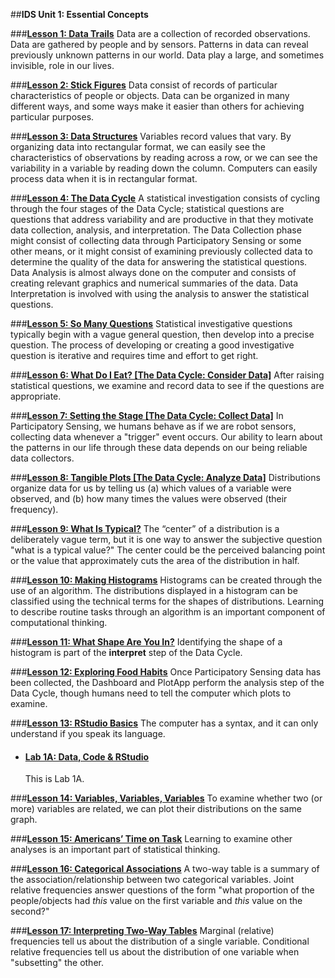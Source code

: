 ##**IDS Unit 1: Essential Concepts**

###**<u>[Lesson 1: Data Trails](lesson1.md)</u>**
Data are a collection of recorded observations. Data are gathered by people and by sensors.
Patterns in data can reveal previously unknown patterns in our world. Data play a large, and
sometimes invisible, role in our lives.

###**<u>[Lesson 2: Stick Figures](lesson2.md)</u>**
Data consist of records of particular characteristics of people or objects. Data can be organized in
many different ways, and some ways make it easier than others for achieving particular purposes.

###**<u>[Lesson 3: Data Structures](lesson3.md)</u>**
Variables record values that vary. By organizing data into rectangular format, we can easily see
the characteristics of observations by reading across a row, or we can see the variability in a
variable by reading down the column. Computers can easily process data when it is in
rectangular format.

###**<u>[Lesson 4: The Data Cycle](lesson4.md)</u>**
A statistical investigation consists of cycling through the four stages of the Data Cycle; statistical
questions are questions that address variability and are productive in that they motivate data
collection, analysis, and interpretation. The Data Collection phase might consist of collecting data
through Participatory Sensing or some other means, or it might consist of examining previously
collected data to determine the quality of the data for answering the statistical questions. Data
Analysis is almost always done on the computer and consists of creating relevant graphics and
numerical summaries of the data. Data Interpretation is involved with using the analysis to answer
the statistical questions.

###**<u>[Lesson 5: So Many Questions](lesson5.md)</u>**
Statistical investigative questions typically begin with a vague general question, then develop into a precise question. The process of developing or creating a good investigative question is iterative and requires time and effort to get right.

###**<u>[Lesson 6: What Do I Eat? [The Data Cycle: Consider Data]](lesson6.md)</u>**
After raising statistical questions, we examine and record data to see if the questions are
appropriate.

###**<u>[Lesson 7: Setting the Stage [The Data Cycle: Collect Data]](lesson7.md)</u>**
In Participatory Sensing, we humans behave as if we are robot sensors, collecting data whenever
a "trigger" event occurs. Our ability to learn about the patterns in our life through these data
depends on our being reliable data collectors.

###**<u>[Lesson 8: Tangible Plots [The Data Cycle: Analyze Data]](lesson8.md)</u>**
Distributions organize data for us by telling us (a) which values of a variable were observed, and
(b) how many times the values were observed (their frequency).

###**<u>[Lesson 9: What Is Typical?](lesson9.md)</u>**
The “center” of a distribution is a deliberately vague term, but it is one way to answer the
subjective question "what is a typical value?" The center could be the perceived balancing point
or the value that approximately cuts the area of the distribution in half.

###**<u>[Lesson 10: Making Histograms](lesson10.md)</u>**
Histograms can be created through the use of an algorithm. The distributions displayed in a
histogram can be classified using the technical terms for the shapes of distributions. Learning to
describe routine tasks through an algorithm is an important component of computational thinking.

###**<u>[Lesson 11: What Shape Are You In?](lesson11.md)</u>**
Identifying the shape of a histogram is part of the **interpret** step of the Data Cycle.

###**<u>[Lesson 12: Exploring Food Habits](lesson12.md)</u>**
Once Participatory Sensing data has been collected, the Dashboard and PlotApp perform the
analysis step of the Data Cycle, though humans need to tell the computer which plots to examine.

###**<u>[Lesson 13: RStudio Basics](lesson13.md)</u>**
The computer has a syntax, and it can only understand if you speak its language.

- #### [Lab 1A: Data, Code & RStudio](lab1a.md)

    This is Lab 1A.

###**<u>[Lesson 14: Variables, Variables, Variables](lesson14.md)</u>**
To examine whether two (or more) variables are related, we can plot their distributions on the
same graph.

###**<u>[Lesson 15: Americans’ Time on Task](lesson15.md)</u>**
Learning to examine other analyses is an important part of statistical thinking.

###**<u>[Lesson 16: Categorical Associations](lesson16.md)</u>**
A two-way table is a summary of the association/relationship between two categorical variables.
Joint relative frequencies answer questions of the form "what proportion of the people/objects had
*this* value on the first variable and *this* value on the second?"

###**<u>[Lesson 17: Interpreting Two-Way Tables](lesson17.md)</u>**
Marginal (relative) frequencies tell us about the distribution of a single variable. Conditional
relative frequencies tell us about the distribution of one variable when "subsetting" the other.